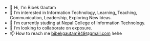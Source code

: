 - 👋 Hi, I’m Bibek Gautam
- 👀 I’m interested in Information Technology, Learning,,Teaching, Communication, Leadership, Exploring New Ideas.
- 🌱 I’m currently studing at Nepal College of Information Technology.
- 💞️ I’m looking to collaborate on exposure.
- 📫 How to reach me bibekgautam949@gmail.com hehe

<!---
bibekgautam949/bibekgautam949 is a ✨ special ✨ repository because its `README.md` (this file) appears on your GitHub profile.
You can click the Preview link to take a look at your changes.
--->
